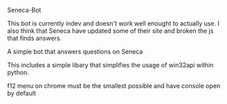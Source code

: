 Seneca-Bot

This bot is currently indev and doesn't work well enought to actually use. I also think that Seneca have updated some of their site and broken the js that finds answers.  

A simple bot that answers questions on Seneca

This includes a simple libary that simplifies the usage of win32api within python.


f12 menu on chrome must be the smallest possible and have console open by default
